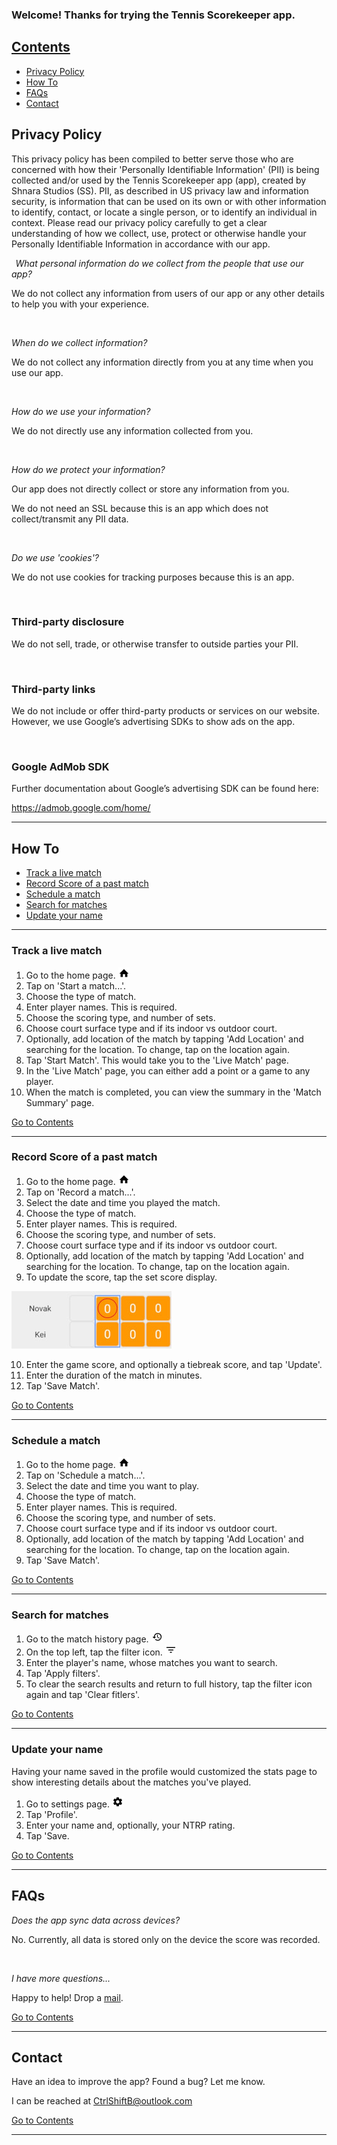 ### Welcome!  Thanks for trying the Tennis Scorekeeper app.

## [Contents](#Contents)

 - [Privacy Policy](#Privacy-Policy)
 - [How To](#How-To)
 - [FAQs](#FAQs)
 - [Contact](#Contact)

## Privacy Policy

This privacy policy has been compiled to better serve those who are concerned with how their 'Personally Identifiable Information' (PII) is being collected and/or used by the Tennis Scorekeeper app (app), created by Shnara Studios (SS). PII, as described in US privacy law and information security, is information that can be used on its own or with other information to identify, contact, or locate a single person, or to identify an individual in context. Please read our privacy policy carefully to get a clear understanding of how we collect, use, protect or otherwise handle your Personally Identifiable Information in accordance with our app. 


  
*What personal information do we collect from the people that use our app?*

We do not collect any information from users of our app or any other details to help you with your experience. 

  

*When do we collect information?*

We do not collect any information directly from you at any time when you use our app. 

  

*How do we use your information?*

We do not directly use any information collected from you.  

  

*How do we protect your information?*

Our app does not directly collect or store any information from you.  

We do not need an SSL because this is an app which does not collect/transmit any PII data. 

  

*Do we use 'cookies'?*

We do not use cookies for tracking purposes because this is an app.  

  

### Third-party disclosure 

We do not sell, trade, or otherwise transfer to outside parties your PII. 

  

### Third-party links 

We do not include or offer third-party products or services on our website. However, we use Google’s advertising SDKs to show ads on the app.  

  

### Google AdMob SDK 

Further documentation about Google’s advertising SDK can be found here: 

https://admob.google.com/home/  

---



## How To

- [Track a live match](#Track-a-live-match)
- [Record Score of a past match](#Record-Score-of-a-past-match)
- [Schedule a match](#Schedule-a-match)
- [Search for matches](#Search-for-matches)
- [Update your name](#Update-your-name)

---

### Track a live match

1. Go to the home page. ![alt text][homeIcon]
2. Tap on 'Start a match...'.
3. Choose the type of match.
4. Enter player names.  This is required.
5. Choose the scoring type, and number of sets.
6. Choose court surface type and if its indoor vs outdoor court.
7. Optionally, add location of the match by tapping 'Add Location' and searching for the location.  To change, tap on the location again.
8. Tap 'Start Match'.  This would take you to the 'Live Match' page.
9. In the 'Live Match' page, you can either add a point or a game to any player.
10. When the match is completed, you can view the summary in the 'Match Summary' page.

[Go to Contents](#Contents)

---

### Record Score of a past match

1. Go to the home page. ![alt text][homeIcon]
2. Tap on 'Record a match...'.
3. Select the date and time you played the match.
4. Choose the type of match.
5. Enter player names.  This is required.
6. Choose the scoring type, and number of sets.
7. Choose court surface type and if its indoor vs outdoor court.
8. Optionally, add location of the match by tapping 'Add Location' and searching for the location.  To change, tap on the location again.
9. To update the score, tap the set score display.

![alt text][scoreControl]

10. Enter the game score, and optionally a tiebreak score, and tap 'Update'.
11. Enter the duration of the match in minutes.
12. Tap 'Save Match'.

[Go to Contents](#Contents)

---

### Schedule a match

1. Go to the home page. ![alt text][homeIcon]
2. Tap on 'Schedule a match...'.
3. Select the date and time you want to play.
4. Choose the type of match.
5. Enter player names.  This is required.
6. Choose the scoring type, and number of sets.
7. Choose court surface type and if its indoor vs outdoor court.
8. Optionally, add location of the match by tapping 'Add Location' and searching for the location.  To change, tap on the location again.
9. Tap 'Save Match'.

[Go to Contents](#Contents)

---

### Search for matches

1. Go to the match history page. ![alt text][historyIcon]
2. On the top left, tap the filter icon. ![alt text][filterIcon]
3. Enter the player's name, whose matches you want to search.
4. Tap 'Apply filters'.
5. To clear the search results and return to full history, tap the filter icon again and tap 'Clear fitlers'.

[Go to Contents](#Contents)

---

### Update your name

Having your name saved in the profile would customized the stats page to show interesting details about the matches you've played.

1. Go to settings page. ![alt text][settingsIcon]
2. Tap 'Profile'.
3. Enter your name and, optionally, your NTRP rating.
4. Tap 'Save.

[Go to Contents](#Contents)

---

## FAQs

*Does the app sync data across devices?*

No.  Currently, all data is stored only on the device the score was recorded.

<br />

*I have more questions...*

Happy to help!  Drop a [mail](mailto:CtrlShiftB@outlook.com).

[Go to Contents](#Contents)

---

## Contact

Have an idea to improve the app?  Found a bug?  Let me know.

I can be reached at [CtrlShiftB@outlook.com](mailto:CtrlShiftB@outlook.com)

[Go to Contents](#Contents)

---

[filterIcon]: ./images/filter_list_black_18dp.png "Filter"
[historyIcon]: ./images/history_black_18dp.png "History"
[homeIcon]: ./images/home_black_18dp.png "Home"
[settingsIcon]: ./images/settings_black_18dp.png "Settings"
[showChartIcon]: ./images/show_chart_black_18dp.png "Stats"
[scoreControl]: ./images/scoreControl.jpg "Score Control"

